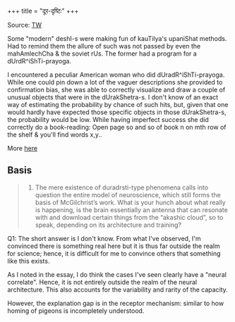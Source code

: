 +++
title = "दूर-दृष्टिः"
+++

Source: [TW](https://twitter.com/blog_supplement/status/1735911649427488797)

Some "modern" deshI-s were making fun of kauTilya's upaniShat methods. Had to remind them the allure of such was not passed by even the mahAmlechCha & the soviet rUs. The former had a program for a dUrdR^iShTi-prayoga. 

I encountered a peculiar American woman who did dUradR^iShTi-prayoga. While one could pin down a lot of the vaguer descriptions she provided to confirmation bias, she was able to correctly visualize and draw a couple of unusual objects that were in the dUrakShetra-s. I don't know of an exact way of estimating the probability by chance of such hits, but, given that one would hardly have expected those specific objects in those dUrakShetra-s, the probability would be low. While having imperfect success she did correctly do a book-reading: Open page so and so of book n on mth row of the shelf & you'll find words x,y..

More [here](/AgamaH/AryaH/hinduism/sAmya-vaiShamye/tattvam/siddhiH/articles/MT/2025-08-10_the-object-and-the-mirror)

## Basis
> 1. The mere existence of duradrsti-type phenomena calls into question the entire model of neuroscience, which still forms the basis of McGilchrist’s work. What is your hunch about what really is happening, is the brain essentially an antenna that can resonate with and download  certain things from the “akashic cloud”, so to speak, depending on its architecture and training?

Q1: The short answer is I don't know. From what I've observed, I'm convinced there is something real here but it is thus far outside the realm for science; hence, it is difficult for me to convince others that something like this exists.  

As I noted in the essay, I do think the cases I've seen clearly have a "neural correlate". Hence, it is not entirely outside the realm of the neural architecture. This also accounts for the variability and rarity of the capacity. 

However, the explanation gap is in the receptor mechanism: similar to how homing of pigeons is incompletely understood.

